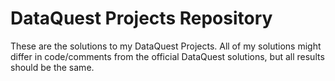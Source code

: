# DataQuest Projects Repository

These are the solutions to my DataQuest Projects. 
All of my solutions might differ in code/comments from the official DataQuest solutions, but all results should be the same. 
